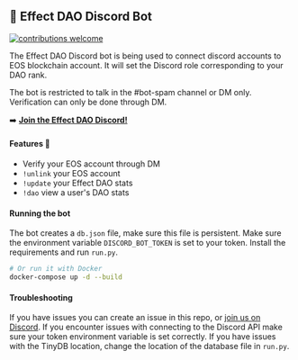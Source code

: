 ## 🤖 Effect DAO Discord Bot
[![contributions welcome](https://img.shields.io/badge/contributions-welcome-brightgreen.svg?style=flat)](https://github.com/effectai/dao-discord-bot/issues)

The Effect DAO Discord bot is being used to connect discord accounts to EOS blockchain account.
It will set the Discord role corresponding to your DAO rank.

The bot is restricted to talk in the #bot-spam channel or DM only. 
Verification can only be done through DM.

➡️ <b><a href="https://discord.gg/hM3237cYXP">Join the Effect DAO Discord!</a></b>

#### Features 🦾
- Verify your EOS account through DM
- `!unlink` your EOS account
- `!update` your Effect DAO stats
- `!dao` view a user's DAO stats 

#### Running the bot
The bot creates a `db.json` file, make sure this file is persistent. 
Make sure the environment variable `DISCORD_BOT_TOKEN` is set to your token.
Install the requirements and run `run.py`.

```bash
# Or run it with Docker
docker-compose up -d --build
```

#### Troubleshooting
If you have issues you can create an issue in this repo, or <a href="https://discord.gg/hM3237cYXP">join us on Discord</a>. 
If you encounter issues with connecting to the Discord API make sure your token environment variable is set correctly. 
If you have issues with the TinyDB location, change the location of the database file in `run.py`.